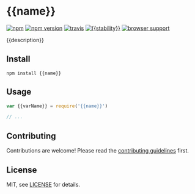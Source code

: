 # {{name}}

[![npm][npm-image]][npm-url]
[![npm version][npm-version-image]][npm-version-url]
[![travis][travis-image]][travis-url]
[![{{stability}}][stability-image]][stability-url]
[![browser support][browser-support-image]][browser-support-url]

[npm-image]: https://nodei.co/npm/{{name}}.png
[npm-url]: https://www.npmjs.com/package/{{name}}
[npm-version-image]: https://badge.fury.io/js/{{name}}.png
[npm-version-url]: http://badge.fury.io/js/{{name}}
[travis-image]: https://secure.travis-ci.org/{{org.github}}/{{name}}.png
[travis-url]: https://travis-ci.org/{{org.github}}/{{name}}
[stability-image]: http://badges.github.io/stability-badges/dist/{{stability}}.svg
[stability-url]: http://github.com/badges/stability-badges
[browser-support-image]: http://ci.testling.com/{{org.github}}/{{name}}.png
[browser-support-url]: http://ci.testling.com/{{org.github}}/{{name}}

{{description}}

## Install

```
npm install {{name}}
```

## Usage

```js
var {{varName}} = require('{{name}}')

// ...

```

## Contributing

Contributions are welcome! Please read the 
[contributing guidelines](CONTRIBUTING.md) first.

## License

MIT, see [LICENSE](LICENSE) for details.

